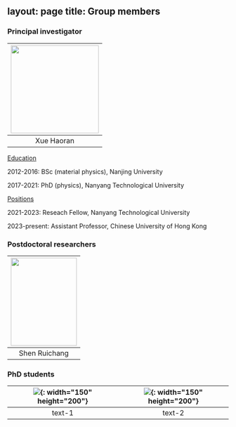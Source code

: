 layout: page
title: Group members
---

### Principal investigator

|<img src="https://github.com/haoran-group/haoran-group.github.io/assets/154585121/153774ba-4a14-480b-bafd-51fc3f7a33a3"  width="200" height="200">|
|:--:| 
|Xue Haoran|


<ins>Education</ins>

2012-2016: BSc (material physics), Nanjing University

2017-2021: PhD (physics), Nanyang Technological University

<ins>Positions</ins>

2021-2023: Reseach Fellow, Nanyang Technological University

2023-present: Assistant Professor, Chinese University of Hong Kong

### Postdoctoral researchers

|<img src="https://github.com/user-attachments/assets/50ac0715-d213-4428-8651-59aa2bce4362"  width="150" height="200">|
|:--:| 
|Shen Ruichang|

### PhD students

|![](https://github.com/user-attachments/assets/26473b5e-7eb9-4c65-aa0d-f3db51955640){: width="150" height="200"}|![](https://github.com/user-attachments/assets/26473b5e-7eb9-4c65-aa0d-f3db51955640){: width="150" height="200"}|
|:-:|:-:|
|text-1|text-2|






